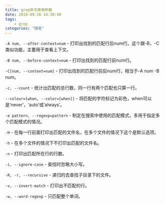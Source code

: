 ```yaml
---
title: grep命令常用参数
date: 2018-09-26 14:39:50
tags:
    - grep
categories: "随笔"
---
```


`-A num, --after-context=num` - 打印出找到的匹配行后num行。这个跟-B，-C类似功能，主要用于查看上下文。

`-B num, --before-context=num` - 打印出找到的匹配行前num行。

`-C[num, --context=num]` - 打印出找到的匹配行前后num行，相当于-A num -B num。
<!-- more --> 

`-c, --count` - 统计出匹配的总行数，同一行有两个匹配也只算一行。

`--colour=[when, --color=[when]]` - 将匹配的字符标记为彩色，when可以是’never’，‘auto’或’always’。

`-e pattern, --regexp=pattern` - 制定在搜索中使用的匹配模式，多用于指定多个匹配模式的情况。

`-H` - 在每一行前面打印出匹配的文件名，在多个文件的情况下这个是默认选项。

`-h` - 在多个文件的情况下不打印出匹配的文件名。

`-n` - 打印出匹配所在行的行数。

`-i, --ignore-case` - 查找时忽略大小写。

`-R, -r, --recursive` - 递归的去查找子目录下的文件。

`-v, --invert-match` - 打印出不匹配的行。

`-w, --word-regexp` - 只匹配整个单词。
